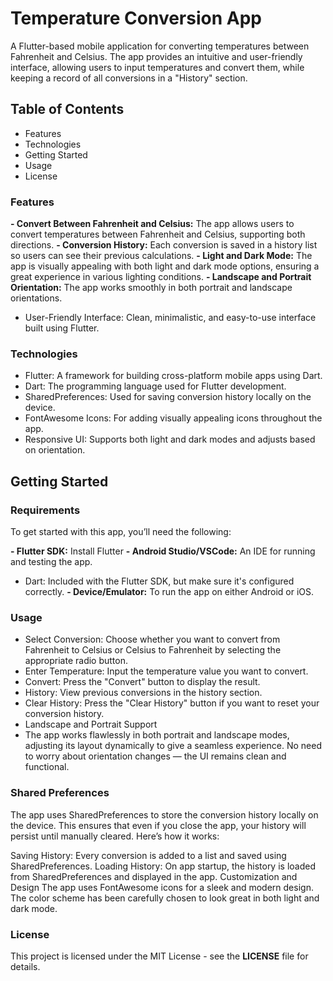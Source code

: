 # Temperature Conversion App
A Flutter-based mobile application for converting temperatures between Fahrenheit and Celsius. The app provides an intuitive and user-friendly interface, allowing users to input temperatures and convert them, while keeping a record of all conversions in a "History" section.

## Table of Contents
- Features
- Technologies
- Getting Started
- Usage
- License

### Features
**- Convert Between Fahrenheit and Celsius:** The app allows users to convert temperatures between Fahrenheit and Celsius, supporting both directions.
**- Conversion History:** Each conversion is saved in a history list so users can see their previous calculations.
**- Light and Dark Mode:** The app is visually appealing with both light and dark mode options, ensuring a great experience in various lighting conditions.
**- Landscape and Portrait Orientation:** The app works smoothly in both portrait and landscape orientations.
- User-Friendly Interface: Clean, minimalistic, and easy-to-use interface built using Flutter.

### Technologies
- Flutter: A framework for building cross-platform mobile apps using Dart.
- Dart: The programming language used for Flutter development.
- SharedPreferences: Used for saving conversion history locally on the device.
- FontAwesome Icons: For adding visually appealing icons throughout the app.
- Responsive UI: Supports both light and dark modes and adjusts based on orientation.

## Getting Started
### Requirements
To get started with this app, you’ll need the following:

**- Flutter SDK:** Install Flutter
**- Android Studio/VSCode:** An IDE for running and testing the app.
- Dart: Included with the Flutter SDK, but make sure it's configured correctly.
**- Device/Emulator:** To run the app on either Android or iOS.

### Usage
- Select Conversion: Choose whether you want to convert from Fahrenheit to Celsius or Celsius to Fahrenheit by selecting the appropriate radio button.
- Enter Temperature: Input the temperature value you want to convert.
- Convert: Press the "Convert" button to display the result.
- History: View previous conversions in the history section.
- Clear History: Press the "Clear History" button if you want to reset your conversion history.
- Landscape and Portrait Support
- The app works flawlessly in both portrait and landscape modes, adjusting its layout dynamically to give a seamless experience. No need to worry about orientation changes — the UI remains clean and functional.

### Shared Preferences
The app uses SharedPreferences to store the conversion history locally on the device. This ensures that even if you close the app, your history will persist until manually cleared. Here’s how it works:

Saving History: Every conversion is added to a list and saved using SharedPreferences.
Loading History: On app startup, the history is loaded from SharedPreferences and displayed in the app.
Customization and Design
The app uses FontAwesome icons for a sleek and modern design. The color scheme has been carefully chosen to look great in both light and dark mode.

### License
This project is licensed under the MIT License - see the **LICENSE** file for details.


